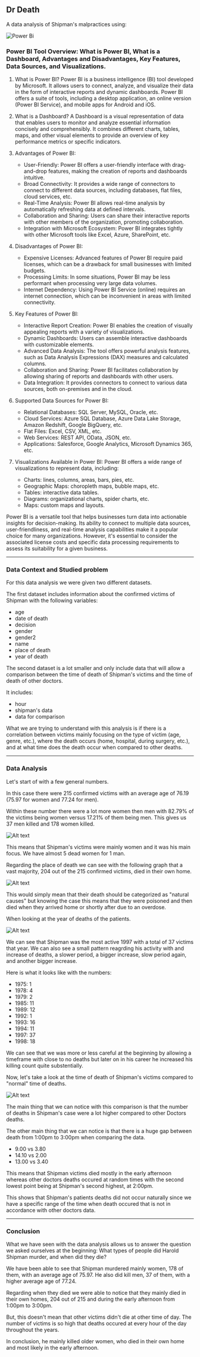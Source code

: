 ## Dr Death

A data analysis of Shipman's malpractices using:

![Power Bi](https://img.shields.io/badge/power_bi-F2C811?style=for-the-badge&logo=powerbi&logoColor=black)

### Power BI Tool Overview: What is Power BI, What is a Dashboard, Advantages and Disadvantages, Key Features, Data Sources, and Visualizations.

1.  What is Power BI? Power BI is a business intelligence (BI) tool developed by Microsoft. It allows users to connect, analyze, and visualize their data in the form of interactive reports and dynamic dashboards. Power BI offers a suite of tools, including a desktop application, an online version (Power BI Service), and mobile apps for Android and iOS.
    
2.  What is a Dashboard? A Dashboard is a visual representation of data that enables users to monitor and analyze essential information concisely and comprehensibly. It combines different charts, tables, maps, and other visual elements to provide an overview of key performance metrics or specific indicators.
    
3.  Advantages of Power BI:
    
    -   User-Friendly: Power BI offers a user-friendly interface with drag-and-drop features, making the creation of reports and dashboards intuitive.
    -   Broad Connectivity: It provides a wide range of connectors to connect to different data sources, including databases, flat files, cloud services, etc.
    -   Real-Time Analysis: Power BI allows real-time analysis by automatically refreshing data at defined intervals.
    -   Collaboration and Sharing: Users can share their interactive reports with other members of the organization, promoting collaboration.
    -   Integration with Microsoft Ecosystem: Power BI integrates tightly with other Microsoft tools like Excel, Azure, SharePoint, etc.
4.  Disadvantages of Power BI:
    
    -   Expensive Licenses: Advanced features of Power BI require paid licenses, which can be a drawback for small businesses with limited budgets.
    -   Processing Limits: In some situations, Power BI may be less performant when processing very large data volumes.
    -   Internet Dependency: Using Power BI Service (online) requires an internet connection, which can be inconvenient in areas with limited connectivity.
5.  Key Features of Power BI:
    
    -   Interactive Report Creation: Power BI enables the creation of visually appealing reports with a variety of visualizations.
    -   Dynamic Dashboards: Users can assemble interactive dashboards with customizable elements.
    -   Advanced Data Analysis: The tool offers powerful analysis features, such as Data Analysis Expressions (DAX) measures and calculated columns.
    -   Collaboration and Sharing: Power BI facilitates collaboration by allowing sharing of reports and dashboards with other users.
    -   Data Integration: It provides connectors to connect to various data sources, both on-premises and in the cloud.
6.  Supported Data Sources for Power BI:
    
    -   Relational Databases: SQL Server, MySQL, Oracle, etc.
    -   Cloud Services: Azure SQL Database, Azure Data Lake Storage, Amazon Redshift, Google BigQuery, etc.
    -   Flat Files: Excel, CSV, XML, etc.
    -   Web Services: REST API, OData, JSON, etc.
    -   Applications: Salesforce, Google Analytics, Microsoft Dynamics 365, etc.
7.  Visualizations Available in Power BI: Power BI offers a wide range of visualizations to represent data, including:
    
    -   Charts: lines, columns, areas, bars, pies, etc.
    -   Geographic Maps: choropleth maps, bubble maps, etc.
    -   Tables: interactive data tables.
    -   Diagrams: organizational charts, spider charts, etc.
    -   Maps: custom maps and layouts.

Power BI is a versatile tool that helps businesses turn data into actionable insights for decision-making. Its ability to connect to multiple data sources, user-friendliness, and real-time analysis capabilities make it a popular choice for many organizations. However, it's essential to consider the associated license costs and specific data processing requirements to assess its suitability for a given business.

---

### Data Context and Studied problem

For this data analysis we were given two different datasets. 

The first dataset includes information about the confirmed victims of Shipman with the following variables: 
* age
* date of death
* decision
* gender
* gender2
* name
* place of death
* year of death

The second dataset is a lot smaller and only include data that will allow a comparison between the time of death of Shipman's victims and the time of death of other doctors. 

It includes:
* hour
* shipman's data
* data for comparison

What we are trying to understand with this analysis is if there is a correlation between victims mainly focusing on the type of victim (age, genre, etc.), where the death occurs (home, hospital, during surgery, etc.), and at what time does the death occur when compared to other deaths. 

---
### Data Analysis

Let's start of with a few general numbers. 

In this case there were 215 confirmed victims with an average age of 76.19 (75.97 for women and 77.24 for men).


Within these number there were a lot more women then men with 82.79% of the victims being women versus 17.21% of them being men. This gives us 37 men killed and 178 women killed.

![Alt text](/../<images>/path/to/percentage_of_deaths_by_gender.png?raw=true "Deaths by Gender")

This means that Shipman's victims were mainly women and it was his main focus. We have almost 5 dead women for 1 man. 

Regarding the place of death we can see with the following graph that a vast majority, 204 out of the 215 confirmed victims, died in their own home. 

![Alt text](/../<images>/path/to/number_of_deaths_by_place_of_death.png?raw=true "Place of Death")

This would simply mean that their death should be categorized as "natural causes" but knowing the case this means that they were poisoned and then died when they arrived home or shortly after due to an overdose. 

When looking at the year of deaths of the patients. 

![Alt text](/../<images>/path/to/number_of_deaths_by_year_of_death.png?raw=true "Year of Death")

We can see that Shipman was the most active 1997 with a total of 37 victims that year. We can also see a small pattern reagrding his activity with and increase of deaths, a slower period, a bigger increase, slow period again, and another bigger increase. 

Here is what it looks like with the numbers:
* 1975: 1
* 1978: 4
* 1979: 2
* 1985: 11
* 1989: 12
* 1992: 1
* 1993: 16
* 1994: 11
* 1997: 37
* 1998: 18

We can see that we was more or less careful at the beginning by allowing a timeframe with close to no deaths but later on in his career he increased his killing count quite substentially. 

Now, let's take a look at the time of death of Shipman's victims compared to "normal" time of deaths. 

![Alt text](/../<images>/path/to/other_doctors_patients_and_shipman_patients_by_hour_of_death.png?raw=true "Time of Death")

The main thing that we can notice with this comparison is that the number of deaths in Shipman's case were a lot higher compared to other Doctors deaths. 

The other main thing that we can notice is that there is a huge gap between death from 1:00pm to 3:00pm when comparing the data. 

* 9.00 vs 3.80
* 14.10 vs 2.00
* 13.00 vs 3.40

This means that Shipman victims died mostly in the early afternoon whereas other doctors deaths occured at random times with the second lowest point being at Shipman's second highest, at 2:00pm. 

This shows that Shipman's patients deaths did not occur naturally since we have a specific range of the time when death occured that is not in accordance with other doctors data.

---
### Conclusion

What we have seen with the data analysis allows us to answer the question we asked ourselves at the beginning: What types of people did Harold Shipman murder, and when did they die?

We have been able to see that Shipman murdered mainly women, 178 of them, with an average age of 75.97. He also did kill men, 37 of them, with a higher average age of 77.24.

Regarding when they died we were able to notice that they mainly died in their own homes, 204 out of 215 and during the early afternoon from 1:00pm to 3:00pm. 

But, this doesn't mean that other victims didn't die at other time of day. The number of victims is so high that deaths occured at every hour of the day throughout the years.

In conclusion, he mainly killed older women, who died in their own home and most likely in the early afternoon. 
